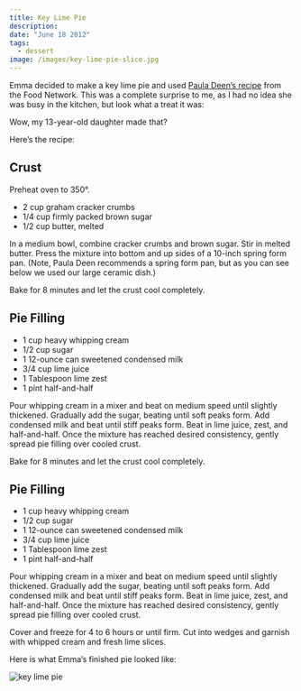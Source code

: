 ```yaml
---
title: Key Lime Pie
description:
date: "June 18 2012"
tags:
  - dessert
image: /images/key-lime-pie-slice.jpg
---
```


Emma decided to make a key lime pie and used
[Paula Deen’s recipe](http://www.foodnetwork.com/recipes/paula-deen/key-lime-pie-recipe/index.html)
from the Food Network. This was a complete surprise to me, as I had no idea she
was busy in the kitchen, but look what a treat it was:

Wow, my 13-year-old daughter made that?

Here’s the recipe:

## Crust

Preheat oven to 350°.

- 2 cup graham cracker crumbs
- 1/4 cup firmly packed brown sugar
- 1/2 cup butter, melted

In a medium bowl, combine cracker crumbs and brown sugar. Stir in melted butter.
Press the mixture into bottom and up sides of a 10-inch spring form pan. (Note,
Paula Deen recommends a spring form pan, but as you can see below we used our
large ceramic dish.)

Bake for 8 minutes and let the crust cool completely.

## Pie Filling

- 1 cup heavy whipping cream
- 1/2 cup sugar
- 1 12-ounce can sweetened condensed milk
- 3/4 cup lime juice
- 1 Tablespoon lime zest
- 1 pint half-and-half

Pour whipping cream in a mixer and beat on medium speed until slightly
thickened. Gradually add the sugar, beating until soft peaks form. Add condensed
milk and beat until stiff peaks form. Beat in lime juice, zest, and
half-and-half. Once the mixture has reached desired consistency, gently spread
pie filling over cooled crust.

Bake for 8 minutes and let the crust cool completely.

## Pie Filling

- 1 cup heavy whipping cream
- 1/2 cup sugar
- 1 12-ounce can sweetened condensed milk
- 3/4 cup lime juice
- 1 Tablespoon lime zest
- 1 pint half-and-half

Pour whipping cream in a mixer and beat on medium speed until slightly
thickened. Gradually add the sugar, beating until soft peaks form. Add condensed
milk and beat until stiff peaks form. Beat in lime juice, zest, and
half-and-half. Once the mixture has reached desired consistency, gently spread
pie filling over cooled crust.

Cover and freeze for 4 to 6 hours or until firm. Cut into wedges and garnish
with whipped cream and fresh lime slices.

Here is what Emma’s finished pie looked like:

![key lime pie](/images/key-lime-pie.jpg)

